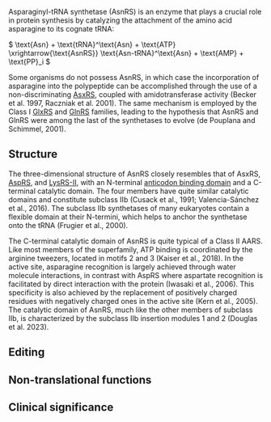

Asparaginyl-tRNA synthetase (AsnRS) is an enzyme that plays a crucial role in protein synthesis by catalyzing the attachment of the amino acid asparagine to its cognate tRNA:



$ \text{Asn} + \text{tRNA}^\text{Asn} + \text{ATP} \xrightarrow{\text{AsnRS}} \text{Asn-tRNA}^\text{Asn} + \text{AMP} + \text{PP}_i $



Some organisms do not possess AsnRS, in which case the incorporation of asparagine into the polypeptide can be accomplished through the use
of a non-discriminating [AsxRS](/class2/asp2/), coupled with amidotransferase activity (Becker et al. 1997, Raczniak et al. 2001).
The same mechanism is employed by the Class I [GlxRS](/class1/glu2/) and [GlnRS](/class1/gln/) families,
leading to the hypothesis that AsnRS and GlnRS were among the last of the synthetases to evolve (de Pouplana and Schimmel, 2001).

  
## Structure

The three-dimensional structure of AsnRS closely resembles that of AsxRS, [AspRS](/class2/asp1/), and [LysRS-II](/class2/lys/), with an N-terminal [anticodon binding domain](/superfamily/class2/Anticodon_binding_domain_DNK/) and a C-terminal catalytic domain.
The four members have quite similar catalytic domains and constitute subclass IIb (Cusack et al., 1991; Valencia-Sánchez et al., 2016).
The subclass IIb synthetases of many eukaryotes contain a flexible domain at their N-termini, which helps to anchor the synthetase onto the tRNA (Frugier et al., 2000).

  

The C-terminal catalytic domain of AsnRS is quite typical of a Class II AARS.
Like most members of the superfamily, ATP binding is coordinated by the arginine tweezers, located in motifs 2 and 3 (Kaiser et al., 2018).
In the active site, asparagine recognition is largely achieved through water molecule interactions, in contrast with AspRS where aspartate recognition is facilitated by direct interaction with the protein (Iwasaki et al., 2006).
This specificity is also achieved by the replacement of positively charged residues with negatively
charged ones in the active site (Kern et al., 2005).
The catalytic domain of AsnRS, much like the other members of subclass IIb, is characterized by the subclass IIb insertion modules 1 and 2 (Douglas et al. 2023).

## Editing


## Non-translational functions



## Clinical significance
